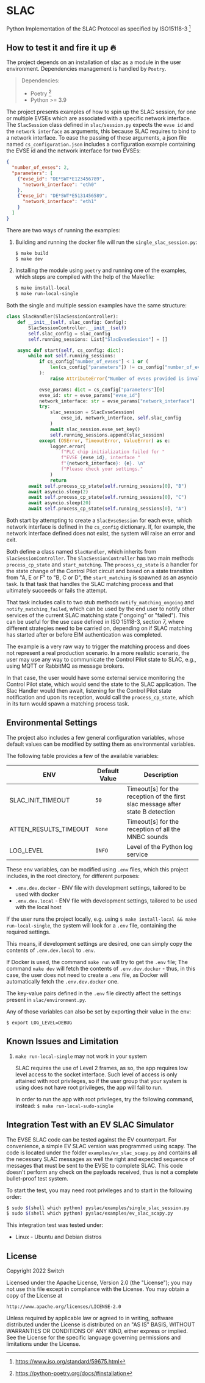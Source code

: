 # SLAC

Python Implementation of the SLAC Protocol as specified by ISO15118-3 [^1]

## How to test it and fire it up :fire:

The project depends on an installation of slac as a module in the user environment.
Dependencies management is handled by `Poetry`.

> Dependencies:
>
> - Poetry [^2]
> - Python >= 3.9

The project presents examples of how to spin up the SLAC session, for one or multiple
EVSEs which are associated with a specific network interface.
The `SlacSession` class defined in `slac/session.py` expects
the `evse id` and the `network interface` as arguments, this because SLAC requires
to bind to a network interface. To ease the passing of these arguments, a json file
named `cs_configuration.json` includes a configuration example containing the EVSE id
and the network interface for two EVSEs:
```json
{
  "number_of_evses": 2,
  "parameters": [
	{"evse_id": "DE*SWT*E123456789",
	  "network_interface": "eth0"
	},
	{"evse_id": "DE*SWT*E5131456589",
	  "network_interface": "eth1"
	}
  ]
}
```

There are two  ways of running the examples:

1. Building and running the docker file will run the `single_slac_session.py`:

   ```bash
   $ make build
   $ make dev
   ```

2. Installing the module using `poetry` and running one of the examples, which
   steps are compiled with the help of the Makefile:

   ```bash
   $ make install-local
   $ make run-local-single
   ```

Both the single and multiple session examples have the same structure:
```python
class SlacHandler(SlacSessionController):
    def __init__(self, slac_config: Config):
        SlacSessionController.__init__(self)
        self.slac_config = slac_config
        self.running_sessions: List["SlacEvseSession"] = []

    async def start(self, cs_config: dict):
        while not self.running_sessions:
            if cs_config["number_of_evses"] < 1 or (
                len(cs_config["parameters"]) != cs_config["number_of_evses"]
            ):
                raise AttributeError("Number of evses provided is invalid.")

            evse_params: dict = cs_config["parameters"][0]
            evse_id: str = evse_params["evse_id"]
            network_interface: str = evse_params["network_interface"]
            try:
                slac_session = SlacEvseSession(
                    evse_id, network_interface, self.slac_config
                )
                await slac_session.evse_set_key()
                self.running_sessions.append(slac_session)
            except (OSError, TimeoutError, ValueError) as e:
                logger.error(
                    f"PLC chip initialization failed for "
                    f"EVSE {evse_id}, interface "
                    f"{network_interface}: {e}. \n"
                    f"Please check your settings."
                )
                return
        await self.process_cp_state(self.running_sessions[0], "B")
        await asyncio.sleep(2)
        await self.process_cp_state(self.running_sessions[0], "C")
        await asyncio.sleep(20)
        await self.process_cp_state(self.running_sessions[0], "A")
```
Both start by attempting to create a `SlacEvseSession` for each evse, which network
interface is defined in the `cs_config` dictionary. If, for example, the network
interface defined does not exist, the system will raise an error and exit.

Both define a class named `SlacHandler`, which inherits from `SlacSessionController`.
The `SlacSessionController` has two main methods `process_cp_state` and `start_matching`.
The `process_cp_state` is a handler for the state change of the Control Pilot circuit
and based on a state transition from "A, E or F" to "B, C or D", the `start_matching`
is spawned as an asyncio task.
Is that task that handles the SLAC matching process and that ultimately succeeds or
fails the attempt.

That task includes calls to two stub methods `notify_matching_ongoing` and
`notify_matching_failed`, which can be used by the end user to notify other services
of the current SLAC matching state ("ongoing" or "failed"). This can be useful
for the use case defined in ISO 15118-3, section 7, where different strategies need to
be carried on, depending on if SLAC matching has started after or before EIM
authentication was completed.

The example is a very raw way to trigger the matching process and does not represent
a real production scenario. In a more realistic scenario, the user may use any way to
communicate the Control Pilot state to SLAC, e.g., using MQTT or RabbitMQ as message
brokers.

In that case, the user would have some external service monitoring the Control Pilot
state, which would send the state to the SLAC application. The Slac Handler would then
await, listening for the Control Pilot state notification and upon its reception,
would call the `process_cp_state`, which in its turn would spawn a matching process task.


## Environmental Settings

The project also includes a few general configuration variables, whose default values
can be modified by setting them as environmental variables.

The following table provides a few of the available variables:

| ENV                   | Default Value | Description                                                                    |
|-----------------------|---------------|--------------------------------------------------------------------------------|
| SLAC_INIT_TIMEOUT     | `50`          | Timeout[s] for the reception of the first slac message after state B detection |
| ATTEN_RESULTS_TIMEOUT | `None`        | Timeout[s] for the reception of all the MNBC sounds                            |
| LOG_LEVEL             | `INFO`        | Level of the Python log service                                                |


These env variables, can be modified using `.env` files, which this project includes,
in the root directory, for different purposes:

* `.env.dev.docker` - ENV file with development settings, tailored to be used with docker
* `.env.dev.local` - ENV file with development settings, tailored to be used with 
the local host

If the user runs the project locally, e.g. using `$ make install-local && make run-local-single`,
the system will look for  a `.env` file, containing the required settings.

This means, if development settings are desired, one can simply copy the contents
of `.env.dev.local` to `.env`.

If Docker is used, the command `make run` will try to get the `.env` file;
The command `make dev` will fetch the contents of `.env.dev.docker` - thus,
in this case, the user does not need to create a `.env` file, as Docker will
automatically fetch the `.env.dev.docker` one.

The key-value pairs defined in the `.env` file directly affect the settings present in
`slac/environment.py`.

Any of those variables can also be set by exporting their value in the env:

`$ export LOG_LEVEL=DEBUG`



## Known Issues and Limitation

1. `make run-local-single` may not work in your system

   SLAC requires the use of Level 2 frames, as so, the app requires low level access to
   the socket interface. Such level of access is only attained with root privileges, so
   if the user group that your system is using does not have root privileges, the app will
   fail to run.

   In order to run the app with root privileges, try the following command, instead:
   `$ make run-local-sudo-single`

## Integration Test with an EV SLAC Simulator

The EVSE SLAC code can be tested against the EV counterpart. For convenience,
a simple EV SLAC version was programmed using scapy. The code is located under
the folder `examples/ev_slac_scapy.py` and contains all the necessary SLAC
messages as well the right and expected sequence of messages that must be sent
to the EVSE to complete SLAC. This code doesn't perform any check on the payloads
received, thus is not a complete bullet-proof test system.

To start the test, you may need root privileges and to start in the following
order:

```bash
$ sudo $(shell which python) pyslac/examples/single_slac_session.py
$ sudo $(shell which python) pyslac/examples/ev_slac_scapy.py
```

This integration test was tested under:

- Linux - Ubuntu and Debian distros


## License

Copyright 2022 Switch

Licensed under the Apache License, Version 2.0 (the "License");
you may not use this file except in compliance with the License.
You may obtain a copy of the License at

    http://www.apache.org/licenses/LICENSE-2.0

Unless required by applicable law or agreed to in writing, software
distributed under the License is distributed on an "AS IS" BASIS,
WITHOUT WARRANTIES OR CONDITIONS OF ANY KIND, either express or implied.
See the License for the specific language governing permissions and
limitations under the License.


[^1]: https://www.iso.org/standard/59675.html
[^2]: https://python-poetry.org/docs/#installation
